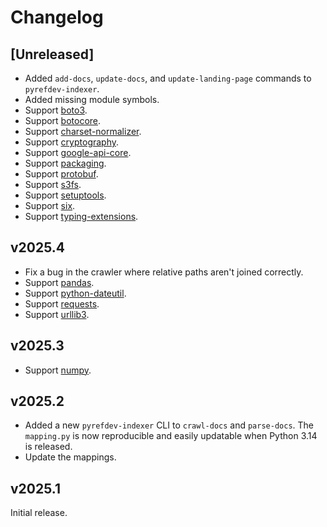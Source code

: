# Changelog

## [Unreleased]

- Added `add-docs`, `update-docs`, and `update-landing-page` commands to `pyrefdev-indexer`.
- Added missing module symbols.
- Support [boto3](https://boto3.amazonaws.com/v1/documentation/api/latest/index.html).
- Support [botocore](https://botocore.amazonaws.com/v1/documentation/api/latest/index.html).
- Support [charset-normalizer](https://charset-normalizer.readthedocs.io/en/latest/).
- Support [cryptography](https://cryptography.io/en/latest/).
- Support [google-api-core](https://googleapis.dev/python/google-api-core/latest/").
- Support [packaging](https://packaging.pypa.io/en/stable/).
- Support [protobuf](https://googleapis.dev/python/protobuf/latest/).
- Support [s3fs](https://s3fs.readthedocs.io/en/latest/).
- Support [setuptools](https://setuptools.pypa.io/en/latest/).
- Support [six](https://six.readthedocs.io/).
- Support [typing-extensions](https://typing-extensions.readthedocs.io/en/latest/).

## v2025.4

- Fix a bug in the crawler where relative paths aren't joined correctly.
- Support [pandas](https://pandas.pydata.org/docs/reference/index.html).
- Support [python-dateutil](https://dateutil.readthedocs.io/en/stable/).
- Support [requests](https://requests.readthedocs.io/en/latest/).
- Support [urllib3](https://urllib3.readthedocs.io/en/stable/reference/index.html).

## v2025.3

- Support [numpy](https://numpy.org/doc/stable/reference/index.html).

## v2025.2

- Added a new `pyrefdev-indexer` CLI to `crawl-docs` and `parse-docs`. The `mapping.py` is now reproducible and easily updatable when Python 3.14 is released.
- Update the mappings.

## v2025.1

Initial release.
